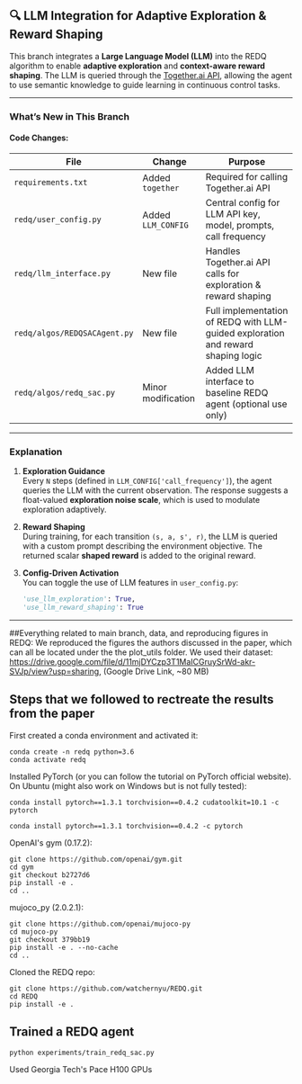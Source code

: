 ## 🔍 LLM Integration for Adaptive Exploration & Reward Shaping

This branch integrates a **Large Language Model (LLM)** into the REDQ algorithm to enable **adaptive exploration** and **context-aware reward shaping**. The LLM is queried through the [Together.ai API](https://docs.together.ai/), allowing the agent to use semantic knowledge to guide learning in continuous control tasks.

---

### What’s New in This Branch

#### Code Changes:

| File | Change | Purpose |
|------|--------|---------|
| `requirements.txt` | Added `together` | Required for calling Together.ai API |
| `redq/user_config.py` | Added `LLM_CONFIG` | Central config for LLM API key, model, prompts, call frequency |
| `redq/llm_interface.py` | New file | Handles Together.ai API calls for exploration & reward shaping |
| `redq/algos/REDQSACAgent.py` | New file | Full implementation of REDQ with LLM-guided exploration and reward shaping logic |
| `redq/algos/redq_sac.py` | Minor modification | Added LLM interface to baseline REDQ agent (optional use only) |

---

### Explanation

1. **Exploration Guidance**  
   Every `N` steps (defined in `LLM_CONFIG['call_frequency']`), the agent queries the LLM with the current observation. The response suggests a float-valued **exploration noise scale**, which is used to modulate exploration adaptively.

2. **Reward Shaping**  
   During training, for each transition `(s, a, s', r)`, the LLM is queried with a custom prompt describing the environment objective. The returned scalar **shaped reward** is added to the original reward.

3. **Config-Driven Activation**  
   You can toggle the use of LLM features in `user_config.py`:

   ```python
   'use_llm_exploration': True,
   'use_llm_reward_shaping': True

----------------------------------------------------------------------------------------------------------------------------------------------------------------------------------------
##Everything related to main branch, data, and reproducing figures in REDQ:
We reproduced the figures the authors discussed in the paper, which can all be located under the the plot_utils folder. We used their dataset: https://drive.google.com/file/d/11mjDYCzp3T1MaICGruySrWd-akr-SVJp/view?usp=sharing, (Google Drive Link, ~80 MB)

## Steps that we followed to rectreate the results from the paper

First created a conda environment and activated it:
```
conda create -n redq python=3.6
conda activate redq 
```

Installed PyTorch (or you can follow the tutorial on PyTorch official website).
On Ubuntu (might also work on Windows but is not fully tested):
```
conda install pytorch==1.3.1 torchvision==0.4.2 cudatoolkit=10.1 -c pytorch
```
```
conda install pytorch==1.3.1 torchvision==0.4.2 -c pytorch
```

OpenAI's gym (0.17.2):
```
git clone https://github.com/openai/gym.git
cd gym
git checkout b2727d6
pip install -e .
cd ..
```

mujoco_py (2.0.2.1): 
```
git clone https://github.com/openai/mujoco-py
cd mujoco-py
git checkout 379bb19
pip install -e . --no-cache
cd ..
```

Cloned the REDQ repo:
```
git clone https://github.com/watchernyu/REDQ.git
cd REDQ
pip install -e .
```

<a name="train-redq"/> 

## Trained a REDQ agent
```
python experiments/train_redq_sac.py
```
Used Georgia Tech's Pace H100 GPUs
